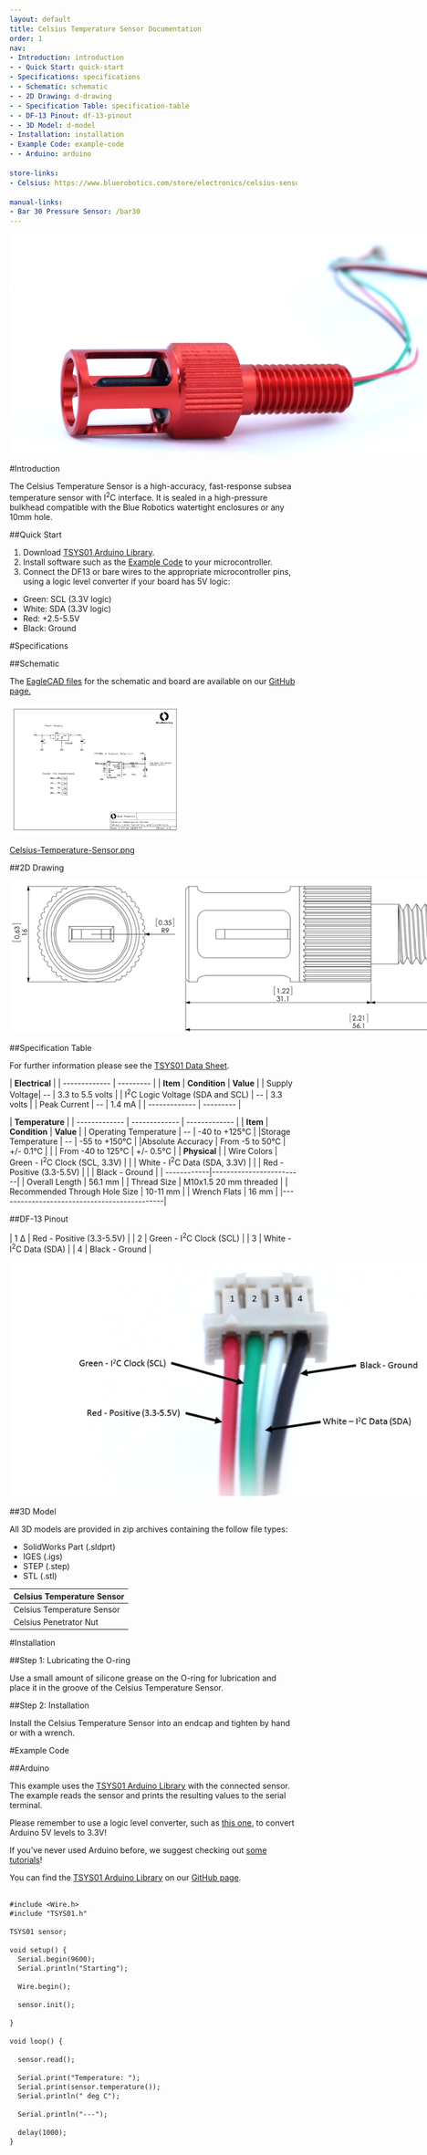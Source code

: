 ```yaml
---
layout: default
title: Celsius Temperature Sensor Documentation
order: 1
nav:
- Introduction: introduction
- - Quick Start: quick-start
- Specifications: specifications
- - Schematic: schematic
- - 2D Drawing: d-drawing
- - Specification Table: specification-table
- - DF-13 Pinout: df-13-pinout
- - 3D Model: d-model
- Installation: installation
- Example Code: example-code
- - Arduino: arduino

store-links:
- Celsius: https://www.bluerobotics.com/store/electronics/celsius-sensor-r1/

manual-links:
- Bar 30 Pressure Sensor: /bar30
---
```


<img src="/celsius/cad/temp-sensor-4.png" class="img-responsive" style="max-width:900px" />

#Introduction

The Celsius Temperature Sensor is a high-accuracy, fast-response subsea temperature sensor with I<sup>2</sup>C interface. It is sealed in a high-pressure bulkhead compatible with the Blue Robotics watertight enclosures or any 10mm hole.

##Quick Start

1. Download [TSYS01 Arduino Library](https://github.com/bluerobotics/BlueRobotics_TSYS01_Library).
2. Install software such as the [Example Code](#example-code) to your microcontroller.
3. Connect the DF13 or bare wires to the appropriate microcontroller pins, using a logic level converter if your board has 5V logic:
  - Green: SCL (3.3V logic)
  - White: SDA (3.3V logic)
  - Red: +2.5-5.5V
  - Black: Ground

#Specifications

##Schematic

The [EagleCAD files](https://github.com/bluerobotics/Celsius-Temperature-Sensor) for the schematic and board are available on our [GitHub page.](https://github.com/bluerobotics)

[<img src="/celsius/cad/Celsius-Temperature-Sensor.png" class="img-responsive" style="max-width:300px" />](/celsius/cad/Celsius-Temperature-Sensor.png)

[Celsius-Temperature-Sensor.png](/celsius/cad/Celsius-Temperature-Sensor.png)

##2D Drawing

<img src="/celsius/cad/CELSIUS-TEMPERATURE-SENSOR-ASSEMBLY-X1.png" class="img-responsive" style="max-width:900px" />

##Specification Table

For further information please see the [TSYS01 Data Sheet](http://meas-spec.com/downloads/TSYS01_Digital_Temperature_Sensor.pdf).

|      **Electrical**       |
| ------------- | --------- |
| **Item** | **Condition** | **Value** |
| Supply Voltage| -- | 3.3 to 5.5 volts |
| I<sup>2</sup>C Logic Voltage (SDA and SCL) | -- | 3.3 volts |
| Peak Current   | -- | 1.4 mA   |
| ------------- | --------- |

|            **Temperature**            			 |
| ------------- | ------------- | ------------- |
| **Item** | **Condition** | **Value** |
| Operating Temperature | -- | -40 to +125&deg;C |
|Storage Temperature | -- | -55 to +150&deg;C                        |
|Absolute Accuracy   | From -5 to 50&deg;C | +/- 0.1&deg;C      |
|                    | From -40 to 125&deg;C |  +/- 0.5&deg;C   |
|  **Physical**  |
| Wire Colors | Green - I<sup>2</sup>C Clock (SCL, 3.3V) |
|             | White - I<sup>2</sup>C Data (SDA, 3.3V)  |
|             | Red - Positive (3.3-5.5V) |
|             | Black - Ground          |
| ------------|-------------------------|
| Overall Length | 56.1 mm |
| Thread Size    | M10x1.5 20 mm threaded |
| Recommended Through Hole Size | 10-11 mm |
| Wrench Flats | 16 mm |
|---------------------------------------------|


##DF-13 Pinout

| 1 &Delta; |  Red - Positive (3.3-5.5V) |
| 2 |  Green - I<sup>2</sup>C Clock (SCL) |
| 3 |  White - I<sup>2</sup>C Data (SDA)  |
| 4 |  Black - Ground          |

<img src="/celsius/cad/DF-13_Pinout.png" class="img-responsive" style="max-width:900px" />

##3D Model

All 3D models are provided in zip archives containing the follow file types:

- SolidWorks Part (.sldprt)
- IGES (.igs) 
- STEP (.step)
- STL (.stl)

|		**Celsius Temperature Sensor**																						|
| --------------------------------------------------------------------------------------------- |
| Celsius Temperature Sensor    | [CELSIUS-TEMPERATURE-SENSOR-ASSEMBLY-X1](cad/CELSIUS-TEMPERATURE-SENSOR-ASSEMBLY-X1.zip) |
| Celsius Penetrator Nut		 | [PENETRATOR-M-NUT-10-A-R2.zip](http://www.bluerobotics.com/models/PENETRATOR-M-NUT-10-A-R2.zip)|																								|

#Installation

##Step 1: Lubricating the O-ring

Use a small amount of silicone grease on the O-ring for lubrication and place it in the groove of the Celsius Temperature Sensor. 

##Step 2: Installation

Install the Celsius Temperature Sensor into an endcap and tighten by hand or with a wrench.

#Example Code

##Arduino

This example uses the [TSYS01 Arduino Library](https://github.com/bluerobotics/TSYS01) with the connected sensor. The example reads the sensor and prints the resulting values to the serial terminal.

Please remember to use a logic level converter, such as [this one](https://www.sparkfun.com/products/12009), to convert Arduino 5V levels to 3.3V!

If you've never used Arduino before, we suggest checking out [some tutorials](https://www.arduino.cc/en/Tutorial/HomePage)!

You can find the [TSYS01 Arduino Library](https://github.com/bluerobotics/TSYS01) on our [GitHub page](https://github.com/bluerobotics).

~~~~~~~~~~ 

#include <Wire.h>
#include "TSYS01.h"

TSYS01 sensor;

void setup() {
  Serial.begin(9600);
  Serial.println("Starting");
  
  Wire.begin();

  sensor.init();

}

void loop() {

  sensor.read();
 
  Serial.print("Temperature: ");
  Serial.print(sensor.temperature()); 
  Serial.println(" deg C");
   
  Serial.println("---");

  delay(1000);
}

~~~~~~~~~~~~~~~~
